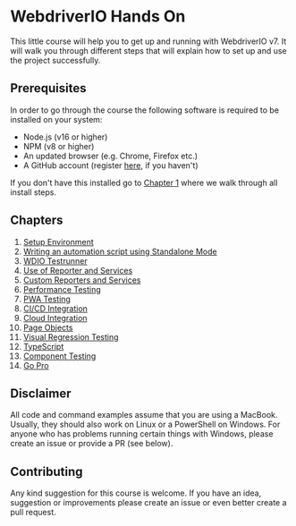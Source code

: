 WebdriverIO Hands On
====================

This little course will help you to get up and running with WebdriverIO v7. It will walk you through different steps that will explain how to set up and use the project successfully.

## Prerequisites

In order to go through the course the following software is required to be installed on your system:

- Node.js (v16 or higher)
- NPM (v8 or higher)
- An updated browser (e.g. Chrome, Firefox etc.)
- A GitHub account (register [here](https://github.com/join), if you haven't)

If you don't have this installed go to [Chapter 1](./chapter_01.md) where we walk through all install steps.

## Chapters

1. [Setup Environment](./chapter_01.md)
1. [Writing an automation script using Standalone Mode](./chapter_02.md)
1. [WDIO Testrunner](./chapter_03.md)
1. [Use of Reporter and Services](./chapter_04.md)
1. [Custom Reporters and Services](./chapter_05.md)
1. [Performance Testing](./chapter_06.md)
1. [PWA Testing](./chapter_07.md)
1. [CI/CD Integration](./chapter_08.md)
1. [Cloud Integration](./chapter_09.md)
1. [Page Objects](./chapter_10.md)
1. [Visual Regression Testing](./chapter_11.md)
1. [TypeScript](./chapter_12.md)
1. [Component Testing]('./chapter_13.md')
1. [Go Pro](./chapter_14.md)

## Disclaimer

All code and command examples assume that you are using a MacBook. Usually, they should also work on Linux or a PowerShell on Windows. For anyone who has problems running certain things with Windows, please create an issue or provide a PR (see below).

## Contributing

Any kind suggestion for this course is welcome. If you have an idea, suggestion or improvements please create an issue or even better create a pull request.

